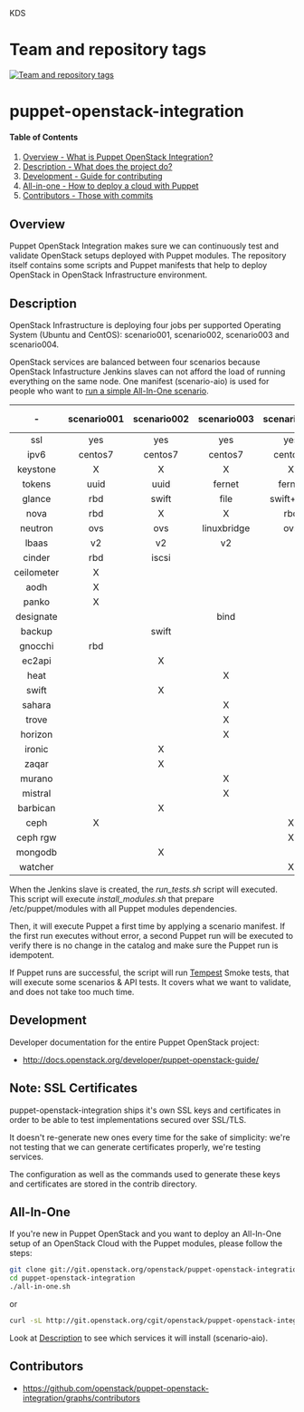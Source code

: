 KDS

Team and repository tags
========================

[![Team and repository tags](http://governance.openstack.org/badges/puppet-openstack-integration.svg)](http://governance.openstack.org/reference/tags/index.html)

<!-- Change things from this point on -->

puppet-openstack-integration
============================

#### Table of Contents

1. [Overview - What is Puppet OpenStack Integration?](#overview)
2. [Description - What does the project do?](#description)
3. [Development - Guide for contributing](#development)
4. [All-in-one - How to deploy a cloud with Puppet](#all-in-one)
5. [Contributors - Those with commits](#contributors)


Overview
--------

Puppet OpenStack Integration makes sure we can continuously test and validate
OpenStack setups deployed with Puppet modules. The repository itself contains
some scripts and Puppet manifests that help to deploy OpenStack in OpenStack
Infrastructure environment.


Description
-----------

OpenStack Infrastructure is deploying four jobs per supported Operating System
(Ubuntu and CentOS): scenario001, scenario002, scenario003 and scenario004.

OpenStack services are balanced between four scenarios because OpenStack
Infastructure Jenkins slaves can not afford the load of running everything on
the same node.
One manifest (scenario-aio) is used for people who want to [run a simple All-In-One
scenario](#all-in-one).

|     -      | scenario001 | scenario002 | scenario003 | scenario004 | scenario-aio |
|:----------:|:-----------:|:-----------:|:-----------:|:-----------:|:------------:|
| ssl        |     yes     |      yes    |      yes    |     yes     |     no       |
| ipv6       |   centos7   |    centos7  |    centos7  |   centos7   |     no       |
| keystone   |      X      |       X     |       X     |      X      |      X       |
| tokens     |    uuid     |     uuid    |    fernet   |   fernet    |    uuid      |
| glance     |     rbd     |     swift   |     file    |  swift+rgw  |    file      |
| nova       |     rbd     |       X     |       X     |     rbd     |      X       |
| neutron    |     ovs     |      ovs    | linuxbridge |     ovs     |     ovs      |
| lbaas      |     v2      |      v2     |     v2      |             |     v2       |
| cinder     |     rbd     |     iscsi   |             |             |   iscsi      |
| ceilometer |      X      |             |             |             |              |
| aodh       |      X      |             |             |             |              |
| panko      |      X      |             |             |             |              |
| designate  |             |             |     bind    |             |              |
| backup     |             |    swift    |             |             |              |
| gnocchi    |     rbd     |             |             |             |              |
| ec2api     |             |       X     |             |             |              |
| heat       |             |             |       X     |             |              |
| swift      |             |       X     |             |             |              |
| sahara     |             |             |       X     |             |              |
| trove      |             |             |       X     |             |              |
| horizon    |             |             |       X     |             |      X       |
| ironic     |             |       X     |             |             |              |
| zaqar      |             |       X     |             |             |              |
| murano     |             |             |       X     |             |              |
| mistral    |             |             |       X     |             |              |
| barbican   |             |       X     |             |             |              |
| ceph       |      X      |             |             |      X      |              |
| ceph rgw   |             |             |             |      X      |              |
| mongodb    |             |       X     |             |             |              |
| watcher    |             |             |             |      X      |              |

When the Jenkins slave is created, the *run_tests.sh* script will executed.
This script will execute *install_modules.sh* that prepare /etc/puppet/modules
with all Puppet modules dependencies.

Then, it will execute Puppet a first time by applying a scenario manifest.
If the first run executes without error, a second Puppet run will be executed to
verify there is no change in the catalog and make sure the Puppet run is
idempotent.

If Puppet runs are successful, the script will run
[Tempest](http://docs.openstack.org/developer/tempest/overview.html) Smoke
tests, that will execute some scenarios & API tests. It covers what we want to
validate, and does not take too much time.


Development
-----------

Developer documentation for the entire Puppet OpenStack project:

* http://docs.openstack.org/developer/puppet-openstack-guide/

Note: SSL Certificates
----------------------

puppet-openstack-integration ships it's own SSL keys and certificates in order
to be able to test implementations secured over SSL/TLS.

It doesn't re-generate new ones every time for the sake of simplicity: we're
not testing that we can generate certificates properly, we're testing services.

The configuration as well as the commands used to generate these keys and
certificates are stored in the contrib directory.

All-In-One
----------

If you're new in Puppet OpenStack and you want to deploy an All-In-One setup of
an OpenStack Cloud with the Puppet modules, please follow the steps:

```bash
git clone git://git.openstack.org/openstack/puppet-openstack-integration
cd puppet-openstack-integration
./all-in-one.sh
```
or

```bash
curl -sL http://git.openstack.org/cgit/openstack/puppet-openstack-integration/plain/all-in-one.sh | bash
```

Look at [Description](#description) to see which services it will install
(scenario-aio).


Contributors
------------

* https://github.com/openstack/puppet-openstack-integration/graphs/contributors
